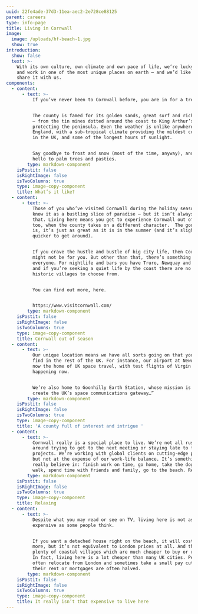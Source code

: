 ```yaml
---
uuid: 22fe4ade-37d3-11ea-aec2-2e728ce88125
parent: careers
type: info-page
title: Living in Cornwall
image:
  image: /uploads/hf-beach-1.jpg
  show: true
introduction:
  show: false
  text: >-
    With its own culture, own climate and own pace of life, we’re lucky to live
    and work in one of the most unique places on earth – and we’d like you to
    share it with us.
components:
  - content:
      - text: >-
          If you’ve never been to Cornwall before, you are in for a treat. 


          The county is famed for its golden sands, great surf and rich history
          – from the tin mines dotted around the coast to King Arthur’s castle
          protecting the peninsula. Even the weather is unlike anywhere else in
          England, with a sub-tropical climate providing the mildest conditions
          in the UK, and some of the longest hours of sunlight.


          Say goodbye to frost and snow (most of the time, anyway), and say
          hello to palm trees and pasties.
        type: markdown-component
    isPostit: false
    isRightImage: false
    isTwoColumns: true
    type: image-copy-component
    title: What’s it like?
  - content:
      - text: >-
          Those of you who’ve visited Cornwall during the holiday season will
          know it as a bustling slice of paradise – but it isn’t always like
          that. Living here means you get to experience Cornwall out of season,
          too, when the county takes on a different character.  The good news
          is, it’s just as great as it is in the summer (and it’s slightly
          quicker to get around). 


          If you crave the hustle and bustle of big city life, then Cornwall
          might not be for you. But other than that, there’s something for
          everyone. For nightlife and bars you have Truro, Newquay and Falmouth,
          and if you’re seeking a quiet life by the coast there are no end of
          historic villages to choose from. 


          You can find out more, here.


          https://www.visitcornwall.com/
        type: markdown-component
    isPostit: false
    isRightImage: false
    isTwoColumns: true
    type: image-copy-component
    title: Cornwall out of season
  - content:
      - text: >-
          Our unique location means we have all sorts going on that you won’t
          find in the rest of the UK. For instance, our airport at Newquay is
          now the home of UK space travel, with test flights of Virgin Orbit
          happening now. 


          We’re also home to Goonhilly Earth Station, whose mission is "to
          create the UK’s space communications gateway…”
        type: markdown-component
    isPostit: false
    isRightImage: false
    isTwoColumns: true
    type: image-copy-component
    title: 'A county full of interest and intrigue '
  - content:
      - text: >-
          Cornwall really is a special place to live. We’re not all rushing
          around trying to get to the next meeting or staying late to finish
          projects. We’re working with global clients on cutting-edge projects,
          but not at the expense of our work-life balance. It’s something we
          really believe in: finish work on time, go home, take the dog for a
          walk, spend time with friends and family, go to the beach. Relax!
        type: markdown-component
    isPostit: false
    isRightImage: false
    isTwoColumns: true
    type: image-copy-component
    title: Relaxing
  - content:
      - text: >-
          Despite what you may read or see on TV, living here is not as
          expensive as some people think.


          If you want a detached house right on the beach, it will cost you
          more, but it’s not equivalent to London prices at all. And there are
          plenty of coastal villages which are much cheaper to buy or rent in.
          In fact, living here is a lot cheaper than many UK cities. People
          often relocate from London and sometimes take a small pay cut, but
          their rent or mortgages are often halved.
        type: markdown-component
    isPostit: false
    isRightImage: false
    isTwoColumns: true
    type: image-copy-component
    title: It really isn’t that expensive to live here
---
```


